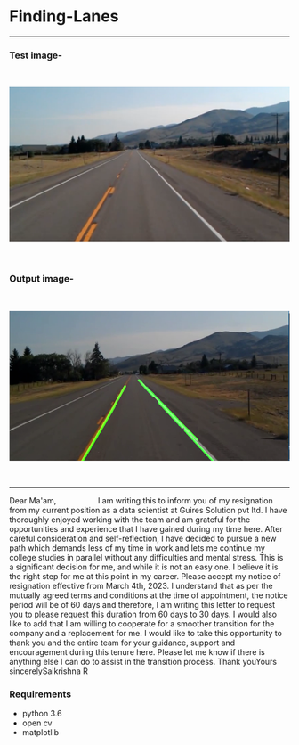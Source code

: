 # Finding-Lanes
---

### Test image-
<br>

![](test_image.jpg)


<br>

### Output image-

<br>

![](output.png)

<br>

---
Dear Ma'am,                   I am writing this to inform you of my resignation from my current position as a data scientist at Guires Solution pvt ltd. I have thoroughly enjoyed working with the team and am grateful for the opportunities and experience that I have gained during my time here. After careful consideration and self-reflection, I have decided to pursue a new path which demands less of my time in work and lets me continue my college studies in parallel without any difficulties and mental stress. This is a significant decision for me, and while it is not an easy one. I believe it is the right step for me at this point in my career. Please accept my notice of resignation effective from March 4th, 2023. I understand that as per the mutually agreed terms and conditions at the time of appointment, the notice period will be of 60 days and therefore, I am writing this letter to request you to please request this duration from 60 days to 30 days.
I would also like to add that I am willing to cooperate for a smoother transition for the company and a replacement for me. I would like to take this opportunity to thank you and the entire team for your guidance, support and encouragement during this tenure here. Please let me know if there is anything else I can do to assist in the transition process.
Thank youYours sincerelySaikrishna R
### Requirements
* python 3.6 
* open cv
* matplotlib
